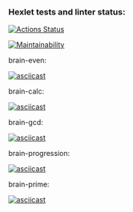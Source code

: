 ### Hexlet tests and linter status:
[![Actions Status](https://github.com/chebotarelli/frontend-project-44/workflows/hexlet-check/badge.svg)](https://github.com/chebotarelli/frontend-project-44/actions)

[![Maintainability](https://api.codeclimate.com/v1/badges/3f8ba94511f062680711/maintainability)](https://codeclimate.com/github/chebotarelli/frontend-project-44/maintainability)

brain-even:

[![asciicast](https://asciinema.org/a/d7adF84vIrKYTuhrxSHAexNah.svg)](https://asciinema.org/a/d7adF84vIrKYTuhrxSHAexNah)

brain-calc:

[![asciicast](https://asciinema.org/a/hb4PTUQ5fIo6veXmCyyhpmTK3.svg)](https://asciinema.org/a/hb4PTUQ5fIo6veXmCyyhpmTK3)

brain-gcd:

[![asciicast](https://asciinema.org/a/RM737Vj6fLrWGacvRM74r9FwU.svg)](https://asciinema.org/a/RM737Vj6fLrWGacvRM74r9FwU)

brain-progression:

[![asciicast](https://asciinema.org/a/nDFUCrEw78Ech4mBIcv48i68X.svg)](https://asciinema.org/a/nDFUCrEw78Ech4mBIcv48i68X)

brain-prime:

[![asciicast](https://asciinema.org/a/wJz50mRk98lh1a1fxLA8nBlbV.svg)](https://asciinema.org/a/wJz50mRk98lh1a1fxLA8nBlbV)
